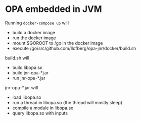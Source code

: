 OPA embedded in JVM
===

Running ```docker-compose up``` will

- build a docker image
- run the docker image
- mount $GOROOT to /go in the docker image
- execute /go/src/github.com/llofberg/opa-jnr/docker/build.sh

build.sh will

- build libopa.so
- build jnr-opa-*.jar
- run jnr-opa-*.jar

jnr-opa-*.jar will
- load libopa.so
- run a thread in libopa.so (the thread will mostly sleep)
- compile a module in libopa.so
- query libopa.so with inputs
